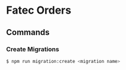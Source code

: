 # Fatec Orders

## Commands

### Create Migrations

```sh
$ npm run migration:create <migration name>
```

